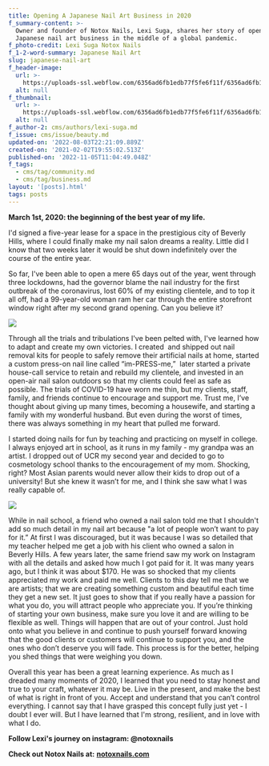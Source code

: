 ```yaml
---
title: Opening A Japanese Nail Art Business in 2020
f_summary-content: >-
  Owner and founder of Notox Nails, Lexi Suga, shares her story of opening up a
  Japanese nail art business in the middle of a global pandemic.
f_photo-credit: Lexi Suga Notox Nails
f_1-2-word-summary: Japanese Nail Art
slug: japanese-nail-art
f_header-image:
  url: >-
    https://uploads-ssl.webflow.com/6356ad6fb1edb77f5fe6f11f/6356ad6fb1edb74cf7e6fb48_6020a9aac078347dea4fd0d2_Lexi20Suga20Notox20Nails202.jpeg
  alt: null
f_thumbnail:
  url: >-
    https://uploads-ssl.webflow.com/6356ad6fb1edb77f5fe6f11f/6356ad6fb1edb733d1e6fb47_6020a98f96ebfba828228421_Lexi20Suga20Notox20Nails.jpeg
  alt: null
f_author-2: cms/authors/lexi-suga.md
f_issue: cms/issue/beauty.md
updated-on: '2022-08-03T22:21:09.889Z'
created-on: '2021-02-02T19:55:02.513Z'
published-on: '2022-11-05T11:04:49.048Z'
f_tags:
  - cms/tag/community.md
  - cms/tag/business.md
layout: '[posts].html'
tags: posts
---
```


**March 1st, 2020: the beginning of the best year of my life.**

I'd signed a five-year lease for a space in the prestigious city of Beverly Hills, where I could finally make my nail salon dreams a reality. Little did I know that two weeks later it would be shut down indefinitely over the course of the entire year.

So far, I've been able to open a mere 65 days out of the year, went through three lockdowns, had the governor blame the nail industry for the first outbreak of the coronavirus, lost 60% of my existing clientele, and to top it all off, had a 99-year-old woman ram her car through the entire storefront window right after my second grand opening. Can you believe it?

![](https://uploads-ssl.webflow.com/6356ad6fb1edb77f5fe6f11f/6356ad6fb1edb7aad3e6f839_Lexi%20Suga.jpeg)

Through all the trials and tribulations I've been pelted with, I've learned how to adapt and create my own victories. I created  and shipped out nail removal kits for people to safely remove their artificial nails at home, started a custom press-on nail line called “im-PRESS-me,”  later started a private house-call service to retain and rebuild my clientele, and invested in an open-air nail salon outdoors so that my clients could feel as safe as possible. The trials of COVID-19 have worn me thin, but my clients, staff, family, and friends continue to encourage and support me. Trust me, I’ve thought about giving up many times, becoming a housewife, and starting a family with my wonderful husband. But even during the worst of times, there was always something in my heart that pulled me forward.

I started doing nails for fun by teaching and practicing on myself in college. I always enjoyed art in school, as it runs in my family - my grandpa was an artist. I dropped out of UCR my second year and decided to go to cosmetology school thanks to the encouragement of my mom. Shocking, right? Most Asian parents would never allow their kids to drop out of a university! But she knew it wasn’t for me, and I think she saw what I was really capable of.

![](https://uploads-ssl.webflow.com/6356ad6fb1edb77f5fe6f11f/6356ad6fb1edb74c11e6f83a_Screen%20Shot%202021-02-02%20at%2011.48.51%20AM.png)

While in nail school, a friend who owned a nail salon told me that I shouldn't add so much detail in my nail art because "a lot of people won’t want to pay for it.” At first I was discouraged, but it was because I was so detailed that my teacher helped me get a job with his client who owned a salon in Beverly Hills. A few years later, the same friend saw my work on Instagram with all the details and asked how much I got paid for it. It was many years ago, but I think it was about $170. He was so shocked that my clients appreciated my work and paid me well. Clients to this day tell me that we are artists; that we are creating something custom and beautiful each time they get a new set. It just goes to show that if you really have a passion for what you do, you will attract people who appreciate you. If you’re thinking of starting your own business, make sure you love it and are willing to be flexible as well. Things will happen that are out of your control. Just hold onto what you believe in and continue to push yourself forward knowing that the good clients or customers will continue to support you, and the ones who don’t deserve you will fade. This process is for the better, helping you shed things that were weighing you down.

Overall this year has been a great learning experience. As much as I dreaded many moments of 2020, I learned that you need to stay honest and true to your craft, whatever it may be. Live in the present, and make the best of what is right in front of you. Accept and understand that you can’t control everything. I cannot say that I have grasped this concept fully just yet - I doubt I ever will. But I have learned that I'm strong, resilient, and in love with what I do.

**Follow Lexi's journey on instagram: @notoxnails**

**Check out Notox Nails at:** **[notoxnails.com](http://notoxnails.com)**
